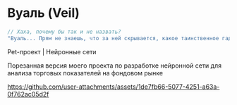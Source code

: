 # Вуаль (Veil)
```js
// Хаха, почему бы так и не назвать?
"Вуаль... Прям не знаешь, что за ней скрывается, какое таинственное гадание красоты"
```
Pet-проект | Нейронные сети

Порезанная версия моего проекта по разработке нейронной сети для анализа торговых показателей на фондовом рынке

https://github.com/user-attachments/assets/1de7fb66-5077-4251-a63a-0f762ac05d2f
